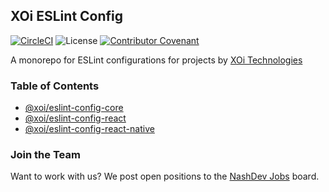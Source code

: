 ## XOi ESLint Config

[![CircleCI](https://circleci.com/gh/xoeye/eslint-config.svg?style=svg)](https://circleci.com/gh/xoeye/eslint-config)
![License](https://img.shields.io/npm/l/@xoi/eslint-config-core.svg)
[![Contributor Covenant](https://img.shields.io/badge/Contributor%20Covenant-v1.4%20adopted-ff69b4.svg)](CODE_OF_CONDUCT.md)


A monorepo for ESLint configurations for projects by [XOi Technologies](https://xoi.io)

### Table of Contents

- [@xoi/eslint-config-core](https://github.com/xoeye/eslint-config/tree/master/packages/core)
- [@xoi/eslint-config-react](https://github.com/xoeye/eslint-config/tree/master/packages/react)
- [@xoi/eslint-config-react-native](https://github.com/xoeye/eslint-config/tree/master/packages/react-native)

### Join the Team

Want to work with us? We post open positions to the [NashDev Jobs](https://jobs.nashdev.com/company/85) board.
